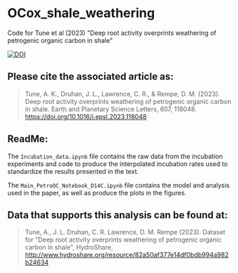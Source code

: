 # OCox_shale_weathering
Code for Tune et al (2023) "Deep root activity overprints weathering of petrogenic organic carbon in shale"

[![DOI](https://zenodo.org/badge/571014262.svg)](https://zenodo.org/badge/latestdoi/571014262)

## Please cite the associated article as: 
> Tune, A. K., Druhan, J. L., Lawrence, C. R., &amp; Rempe, D. M. (2023). Deep root activity overprints weathering of petrogenic organic carbon in shale. Earth and Planetary Science Letters, 607, 118048. https://doi.org/10.1016/j.epsl.2023.118048 

## ReadMe:
The `Incubation_data.ipynb` file contains the raw data from the incubation experiments and code to produce the interpolated incubation rates used to standardize the results presented in the text.

The `Main_PetroOC_Notebook_D14C.ipynb` file contains the model and analysis used in the paper, as well as produce the plots in the figures.

## Data that supports this analysis can be found at: 
> Tune, A., J. L. Druhan, C. R. Lawrence, D. M. Rempe (2023). Dataset for "Deep root activity overprints weathering of petrogenic organic carbon in shale", HydroShare, http://www.hydroshare.org/resource/82a50af377e14df0bdb994a982b24634
